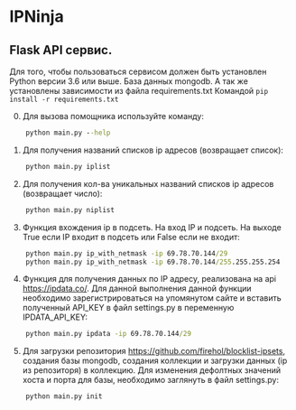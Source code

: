 # IPNinja

## Flask API сервис.

Для того, чтобы пользоваться сервисом должен быть установлен Python версии 3.6 или выше.
База данных mongodb. А так же установлены зависимости из файла requirements.txt
Командой `pip install -r requirements.txt`

0. Для вызова помощника используйте команду:

```cmd
    python main.py --help
```

1. Для получения названий списков ip адресов (возвращает список):

```cmd
    python main.py iplist
```

2. Для получения кол-ва уникальных названий списков ip адресов (возвращает число):

```cmd
    python main.py niplist
```

3. Функция вхождения ip в подсеть. На вход IP и подсеть. На выходе True если IP входит в подсеть или False если не входит:

```cmd
    python main.py ip_with_netmask -ip 69.78.70.144/29
    python main.py ip_with_netmask -ip 69.78.70.144/255.255.255.254
```

4. Функция для получения данных по IP адресу, реализована на api https://ipdata.co/.
   Для данной выполнения данной функции необходимо зарегистрироваться на упомянутом сайте и вставить полученный API_KEY в файл settings.py в переменную IPDATA_API_KEY:

```cmd
    python main.py ipdata -ip 69.78.70.144/29
```

5. Для загрузки репозитория https://github.com/firehol/blocklist-ipsets, создания базы mongodb, создания коллекции и загрузки данных (ip из репозиторя) в коллекцию. Для изменения дефолтных значений хоста и порта для базы, необходимо заглянуть в файл settings.py:

```cmd
    python main.py init
```
